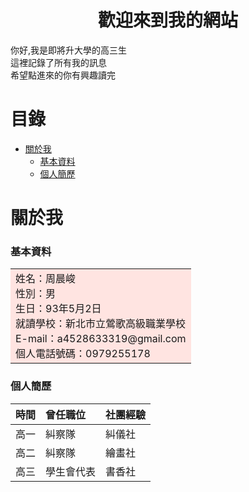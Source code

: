 # <center>歡迎來到我的網站</center>

你好,我是即將升大學的高三生<br>
這裡記錄了所有我的訊息<br>
希望點進來的你有興趣讀完<br>

# 目錄
* [關於我](#關於我)
   * [基本資料](#基本資料)
   * [個人簡歷](#個人簡歷)

# 關於我
### 基本資料
<table><tr><td bgcolor=MistyRose>
    姓名：周晨峻<br>
    性別：男<br>
    生日：93年5月2日<br>
    就讀學校：新北市立鶯歌高級職業學校<br>
    E-mail：a4528633319@gmail.com<br>
    個人電話號碼：0979255178<br>
</td></tr></table>

### 個人簡歷

| 時間      | 曾任職位 | 社團經驗     |
| :---        |    :----   |         :---- |
| 高一      | 糾察隊       | 糾儀社   |
| 高二   | 糾察隊        | 繪畫社      |
| 高三   | 學生會代表        | 書香社      |